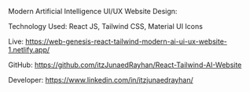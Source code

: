 Modern Artificial Intelligence UI/UX Website Design:

Technology Used: React JS, Tailwind CSS, Material UI Icons

Live: https://web-genesis-react-tailwind-modern-ai-ui-ux-website-1.netlify.app/

GitHub: https://github.com/itzJunaedRayhan/React-Tailwind-AI-Website

Developer: https://www.linkedin.com/in/itzjunaedrayhan/